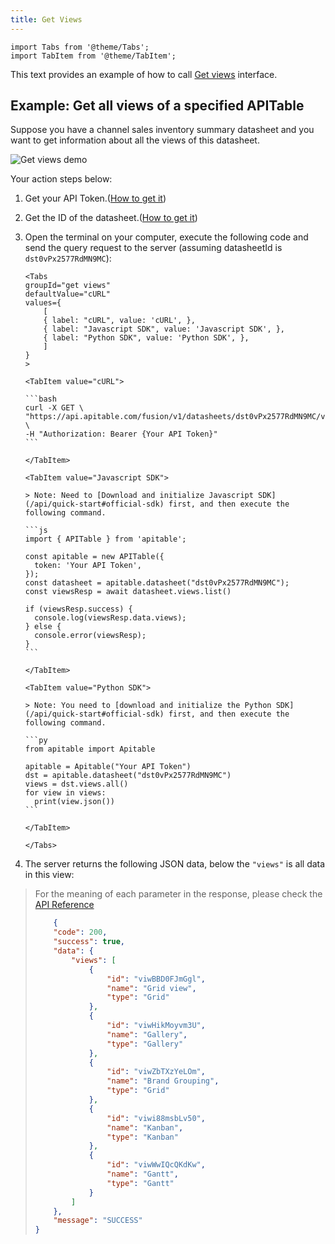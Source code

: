 ```yaml
---
title: Get Views
---
```


````mdx-code-block
import Tabs from '@theme/Tabs';
import TabItem from '@theme/TabItem';
````

This text provides an example of how to call [Get views](/api/reference#operation/get-views) interface.

## Example: Get all views of a specified APITable

Suppose you have a channel sales inventory summary datasheet and you want to get information about all the views of this datasheet.

![Get views demo](media/views-example.jpg)

Your action steps below:

1. Get your API Token.([How to get it](quick-start.md#get-api-token))

2. Get the ID of the datasheet.([How to get it](introduction.md#datasheetid))

3. Open the terminal on your computer, execute the following code and send the query request to the server (assuming datasheetId is `dst0vPx2577RdMN9MC`):

    ````mdx-code-block
    <Tabs
    groupId="get views"
    defaultValue="cURL"
    values={
        [
        { label: "cURL", value: 'cURL', },
        { label: "Javascript SDK", value: 'Javascript SDK', },
        { label: "Python SDK", value: 'Python SDK', },
        ]
    }
    >

    <TabItem value="cURL">

    ```bash
    curl -X GET \
    "https://api.apitable.com/fusion/v1/datasheets/dst0vPx2577RdMN9MC/views" \
    -H "Authorization: Bearer {Your API Token}"
    ```

    </TabItem>

    <TabItem value="Javascript SDK">

    > Note: Need to [Download and initialize Javascript SDK](/api/quick-start#official-sdk) first, and then execute the following command.

    ```js
    import { APITable } from 'apitable';

    const apitable = new APITable({
      token: 'Your API Token',
    });
    const datasheet = apitable.datasheet("dst0vPx2577RdMN9MC");
    const viewsResp = await datasheet.views.list()

    if (viewsResp.success) {
      console.log(viewsResp.data.views);
    } else {
      console.error(viewsResp);
    }
    ```

    </TabItem>

    <TabItem value="Python SDK">

    > Note: You need to [download and initialize the Python SDK](/api/quick-start#official-sdk) first, and then execute the following command.

    ```py
    from apitable import Apitable

    apitable = Apitable("Your API Token")
    dst = apitable.datasheet("dst0vPx2577RdMN9MC")
    views = dst.views.all()
    for view in views:
      print(view.json())
    ```

    </TabItem>

    </Tabs>
    ````
4. The server returns the following JSON data, below the `"views"`  is all data in this view:
> For the meaning of each parameter in the response, please check the [API Reference](/api/reference#operation/get-views) 
> 
> ```json
>     {
>     "code": 200,
>     "success": true,
>     "data": {
>         "views": [
>             {
>                 "id": "viwBBD0FJmGgl",
>                 "name": "Grid view",
>                 "type": "Grid"
>             },
>             {
>                 "id": "viwHikMoyvm3U",
>                 "name": "Gallery",
>                 "type": "Gallery"
>             },
>             {
>                 "id": "viwZbTXzYeLOm",
>                 "name": "Brand Grouping",
>                 "type": "Grid"
>             },
>             {
>                 "id": "viwi88msbLv50",
>                 "name": "Kanban",
>                 "type": "Kanban"
>             },
>             {
>                 "id": "viwWwIQcQKdKw",
>                 "name": "Gantt",
>                 "type": "Gantt"
>             }
>         ]
>     },
>     "message": "SUCCESS"
> }
> ```